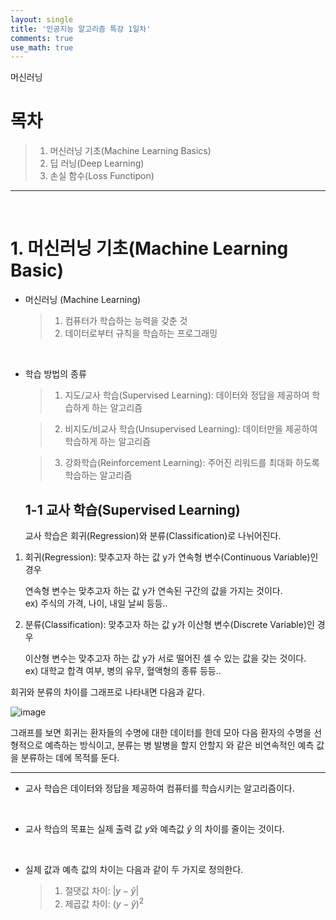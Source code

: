 ```yaml
---
layout: single
title: '인공지능 알고리즘 특강 1일차'
comments: true
use_math: true
---
```


머신러닝

# 목차
> 1. 머신러닝 기초(Machine Learning Basics)
> 2. 딥 러닝(Deep Learning)
> 3. 손실 함수(Loss Functipon)

<hr>
<br>

# 1. 머신러닝 기초(Machine Learning Basic)

- 머신러닝 (Machine Learning)
    >1. 컴퓨터가 학습하는 능력을 갖춘 것
    >2. 데이터로부터 규칙을 학습하는 프로그래밍 

<br>
  
  - 학습 방법의 종류
    > 1. 지도/교사 학습(Supervised Learning): 데이터와 정답을 제공하여 학습하게 하는 알고리즘<br>

    > 2. 비지도/비교사 학습(Unsupervised Learning): 데이터만을 제공하여 학습하게 하는 알고리즘 <br>

    > 3. 강화학습(Reinforcement Learning): 주어진 리워드를 최대화 하도록 학습하는 알고리즘

    ## 1-1 교사 학습(Supervised Learning)

    교사 학습은  회귀(Regression)와 분류(Classification)로 나뉘어진다.

1. 회귀(Regression): 맞추고자 하는 값 y가 연속형 변수(Continuous Variable)인 경우
   
   연속형 변수는 맞추고자 하는 값 y가 연속된 구간의 값을 가지는 것이다.  
   ex) 주식의 가격, 나이, 내일 날씨 등등..

2. 분류(Classification): 맞추고자 하는 값 y가 이산형 변수(Discrete Variable)인 경우  
   
    이산형 변수는 맞추고자 하는 값 y가 서로 떨어진 셀 수 있는 값을 갖는 것이다.  
    ex) 대학교 합격 여부, 병의 유무, 혈액형의 종류 등등..

회귀와 분류의 차이를 그래프로 나타내면 다음과 같다.

![image](https://github.com/lgwqwer/ce-converter-app/assets/129755540/811dc409-309a-4723-a339-90da5ab8f518)

그래프를 보면 회귀는 환자들의 수명에 대한 데이터를 한데 모아 다음 환자의 수명을 선형적으로 예측하는 방식이고, 분류는 병 발병을 할지 안할지 와 같은 비연속적인 예측 값을 분류하는 데에 목적를 둔다.

<hr>

- 교사 학습은 데이터와 정답을 제공하여 컴퓨터를 학습시키는 알고리즘이다.

<br>

- 교사 학습의 목표는 실제 출력 값 $y$와 예측값 $\hat{y}$ 의 차이를 줄이는 것이다.  

<br>

- 실제 값과 예측 값의 차이는 다음과 같이 두 가지로 정의한다.
  
  > 1. 절댓값 차이: $\left|y - \hat{y}\right|$
  > 2. 제곱값 차이: $(y - \hat{y})^2$
 



